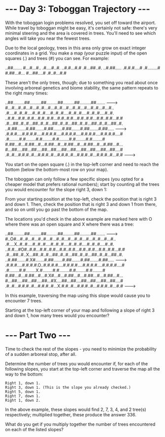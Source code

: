 # --- Day 3: Toboggan Trajectory ---
  
With the toboggan login problems resolved, you set off toward the airport. While travel by toboggan might be easy, it's certainly not safe: there's very minimal steering and the area is covered in trees. You'll need to see which angles will take you near the fewest trees.
  
Due to the local geology, trees in this area only grow on exact integer coordinates in a grid. You make a map (your puzzle input) of the open squares (.) and trees (#) you can see. For example:
  
  ..##.......
  #...#...#..
  .#....#..#.
  ..#.#...#.#
  .#...##..#.
  ..#.##.....
  .#.#.#....#
  .#........#
  #.##...#...
  #...##....#
  .#..#...#.#
  
  These aren't the only trees, though; due to something you read about once involving arboreal genetics and biome stability, the same pattern repeats to the right many times:
  
  ..##.........##.........##.........##.........##.........##.......  --->
  #...#...#..#...#...#..#...#...#..#...#...#..#...#...#..#...#...#..
  .#....#..#..#....#..#..#....#..#..#....#..#..#....#..#..#....#..#.
  ..#.#...#.#..#.#...#.#..#.#...#.#..#.#...#.#..#.#...#.#..#.#...#.#
  .#...##..#..#...##..#..#...##..#..#...##..#..#...##..#..#...##..#.
  ..#.##.......#.##.......#.##.......#.##.......#.##.......#.##.....  --->
  .#.#.#....#.#.#.#....#.#.#.#....#.#.#.#....#.#.#.#....#.#.#.#....#
  .#........#.#........#.#........#.#........#.#........#.#........#
  #.##...#...#.##...#...#.##...#...#.##...#...#.##...#...#.##...#...
  #...##....##...##....##...##....##...##....##...##....##...##....#
  .#..#...#.#.#..#...#.#.#..#...#.#.#..#...#.#.#..#...#.#.#..#...#.#  --->
  
  You start on the open square (.) in the top-left corner and need to reach the bottom (below the bottom-most row on your map).
  
  The toboggan can only follow a few specific slopes (you opted for a cheaper model that prefers rational numbers); start by counting all the trees you would encounter for the slope right 3, down 1:
  
  From your starting position at the top-left, check the position that is right 3 and down 1. Then, check the position that is right 3 and down 1 from there, and so on until you go past the bottom of the map.
  
  The locations you'd check in the above example are marked here with O where there was an open square and X where there was a tree:
  
  ..##.........##.........##.........##.........##.........##.......  --->
  #..O#...#..#...#...#..#...#...#..#...#...#..#...#...#..#...#...#..
  .#....X..#..#....#..#..#....#..#..#....#..#..#....#..#..#....#..#.
  ..#.#...#O#..#.#...#.#..#.#...#.#..#.#...#.#..#.#...#.#..#.#...#.#
  .#...##..#..X...##..#..#...##..#..#...##..#..#...##..#..#...##..#.
  ..#.##.......#.X#.......#.##.......#.##.......#.##.......#.##.....  --->
  .#.#.#....#.#.#.#.O..#.#.#.#....#.#.#.#....#.#.#.#....#.#.#.#....#
  .#........#.#........X.#........#.#........#.#........#.#........#
  #.##...#...#.##...#...#.X#...#...#.##...#...#.##...#...#.##...#...
  #...##....##...##....##...#X....##...##....##...##....##...##....#
  .#..#...#.#.#..#...#.#.#..#...X.#.#..#...#.#.#..#...#.#.#..#...#.#  --->
  
  In this example, traversing the map using this slope would cause you to encounter 7 trees.
  
  Starting at the top-left corner of your map and following a slope of right 3 and down 1, how many trees would you encounter?

# --- Part Two ---

Time to check the rest of the slopes - you need to minimize the probability of a sudden arboreal stop, after all.

Determine the number of trees you would encounter if, for each of the following slopes, you start at the top-left corner and traverse the map all the way to the bottom:

    Right 1, down 1.
    Right 3, down 1. (This is the slope you already checked.)
    Right 5, down 1.
    Right 7, down 1.
    Right 1, down 2.

In the above example, these slopes would find 2, 7, 3, 4, and 2 tree(s) respectively; multiplied together, these produce the answer 336.

What do you get if you multiply together the number of trees encountered on each of the listed slopes?


